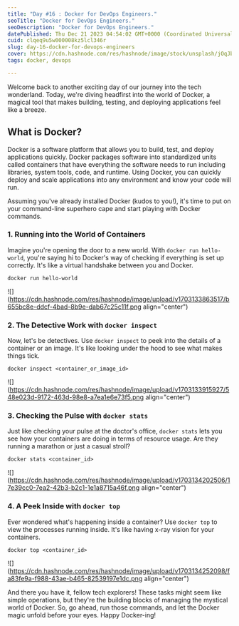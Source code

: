 ```yaml
---
title: "Day #16 : Docker for DevOps Engineers."
seoTitle: "Docker for DevOps Engineers."
seoDescription: "Docker for DevOps Engineers."
datePublished: Thu Dec 21 2023 04:54:02 GMT+0000 (Coordinated Universal Time)
cuid: clqeq9u5w000008kz5lcl346r
slug: day-16-docker-for-devops-engineers
cover: https://cdn.hashnode.com/res/hashnode/image/stock/unsplash/jOqJbvo1P9g/upload/982234b66818d0b2a20182c71be00dbb.jpeg
tags: docker, devops

---
```


Welcome back to another exciting day of our journey into the tech wonderland. Today, we're diving headfirst into the world of Docker, a magical tool that makes building, testing, and deploying applications feel like a breeze.

## What is Docker?

Docker is a software platform that allows you to build, test, and deploy applications quickly. Docker packages software into standardized units called containers that have everything the software needs to run including libraries, system tools, code, and runtime. Using Docker, you can quickly deploy and scale applications into any environment and know your code will run.

Assuming you've already installed Docker (kudos to you!), it's time to put on your command-line superhero cape and start playing with Docker commands.

### **1\. Running into the World of Containers**

Imagine you're opening the door to a new world. With `docker run hello-world`, you're saying hi to Docker's way of checking if everything is set up correctly. It's like a virtual handshake between you and Docker.

```plaintext
docker run hello-world
```

![](https://cdn.hashnode.com/res/hashnode/image/upload/v1703133863517/b655bc8e-ddcf-4bad-8b9e-dab67c25c11f.png align="center")

### **2\. The Detective Work with** `docker inspect`

Now, let's be detectives. Use `docker inspect` to peek into the details of a container or an image. It's like looking under the hood to see what makes things tick.

```plaintext
docker inspect <container_or_image_id>
```

![](https://cdn.hashnode.com/res/hashnode/image/upload/v1703133915927/548e023d-9172-463d-98e8-a7ea1e6e73f5.png align="center")

### **3\. Checking the Pulse with** `docker stats`

Just like checking your pulse at the doctor's office, `docker stats` lets you see how your containers are doing in terms of resource usage. Are they running a marathon or just a casual stroll?

```plaintext
docker stats <container_id>
```

![](https://cdn.hashnode.com/res/hashnode/image/upload/v1703134202506/17e39cc0-7ea2-42b3-b2c1-1e1a8715a46f.png align="center")

### **4\. A Peek Inside with** `docker top`

Ever wondered what's happening inside a container? Use `docker top` to view the processes running inside. It's like having x-ray vision for your containers.

```plaintext
docker top <container_id>
```

![](https://cdn.hashnode.com/res/hashnode/image/upload/v1703134252098/fa83fe9a-f988-43ae-b465-82539197e1dc.png align="center")

And there you have it, fellow tech explorers! These tasks might seem like simple operations, but they're the building blocks of managing the mystical world of Docker. So, go ahead, run those commands, and let the Docker magic unfold before your eyes. Happy Docker-ing!